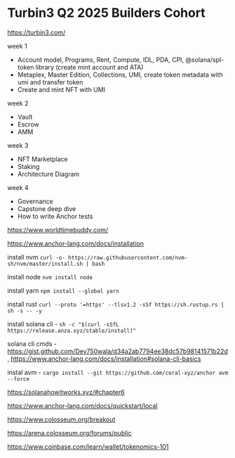 # Turbin3 Q2 2025 Builders Cohort

https://turbin3.com/

week 1 
- Account model, Programs, Rent, Compute, IDL, PDA, CPI, @solana/spl-token library (create mint account and ATA)
- Metaplex, Master Edition, Collections, UMI, create token metadata with umi and transfer token
- Create and mint NFT with UMI

week 2
- Vault
- Escrow
- AMM

week 3 
- NFT Marketplace
- Staking
- Architecture Diagram

week 4 
- Governance
- Capstone deep dive
- How to write Anchor tests

https://www.worldtimebuddy.com/

https://www.anchor-lang.com/docs/installation


install nvm ```curl -o- https://raw.githubusercontent.com/nvm-sh/nvm/master/install.sh | bash```

install node ```nvm install node```

install yarn ```npm install --global yarn```

install rust ```curl --proto '=https' --tlsv1.2 -sSf https://sh.rustup.rs | sh -s -- -y```

install solana cli - ```sh -c "$(curl -sSfL https://release.anza.xyz/stable/install)"```

solana cli cmds - https://gist.github.com/Dev750wala/d34a2ab7794ee38dc57b98141571b22d , https://www.anchor-lang.com/docs/installation#solana-cli-basics

instal avm - ```cargo install --git https://github.com/coral-xyz/anchor avm --force```

https://solanahowitworks.xyz/#chapter6

https://www.anchor-lang.com/docs/quickstart/local

https://www.colosseum.org/breakout

https://arena.colosseum.org/forums/public

https://www.coinbase.com/learn/wallet/tokenomics-101

